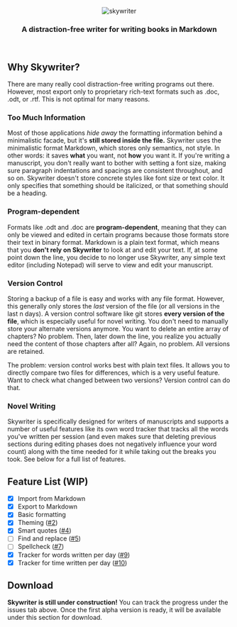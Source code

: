 <p align="center">
    <img alt="skywriter" src="https://github.com/cengels/skywriter/blob/master/src/main/resources/com/cengels/skywriter/air-banner.png">
</p>

<h3 align="center">
    A distraction-free writer for writing books in Markdown
</h3>

<br />

## Why Skywriter?

There are many really cool distraction-free writing programs out there. However, most export only to proprietary rich-text formats such as .doc, .odt, or .rtf. This is not optimal for many reasons.

### Too Much Information

Most of those applications *hide away* the formatting information behind a minimalistic facade, but it's **still stored inside the file.** Skywriter uses the minimalistic format Markdown, which stores only semantics, not style. In other words: it saves **what** you want, not **how** you want it. If you're writing a manuscript, you don't really want to bother with setting a font size, making sure paragraph indentations and spacings are consistent throughout, and so on. Skywriter doesn't store concrete styles like font size or text color. It only specifies that something should be italicized, or that something should be a heading.

### Program-dependent

Formats like .odt and .doc are **program-dependent**, meaning that they can only be viewed and edited in certain programs because those formats store their text in binary format. Markdown is a plain text format, which means that you **don't rely on Skywriter** to look at and edit your text. If, at some point down the line, you decide to no longer use Skywriter, any simple text editor (including Notepad) will serve to view and edit your manuscript.

### Version Control

Storing a backup of a file is easy and works with any file format. However, this generally only stores the *last* version of the file (or all versions in the last n days). A version control software like git stores **every version of the file**, which is especially useful for novel writing. You don't need to manually store your alternate versions anymore. You want to delete an entire array of chapters? No problem. Then, later down the line, you realize you actually need the content of those chapters after all? Again, no problem. All versions are retained.

The problem: version control works best with plain text files. It allows you to directly compare two files for differences, which is a very useful feature. Want to check what changed between two versions? Version control can do that.

### Novel Writing

Skywriter is specifically designed for writers of manuscripts and supports a number of useful features like its own word tracker that tracks all the words you've written per session (and even makes sure that deleting previous sections during editing phases does not negatively influence your word count) along with the time needed for it while taking out the breaks you took. See below for a full list of features.

## Feature List (WIP)

- [x] Import from Markdown
- [x] Export to Markdown
- [x] Basic formatting
- [x] Theming ([#2](https://github.com/cengels/skywriter/issues/2))
- [x] Smart quotes ([#4](https://github.com/cengels/skywriter/issues/4))
- [ ] Find and replace ([#5](https://github.com/cengels/skywriter/issues/5))
- [ ] Spellcheck ([#7](https://github.com/cengels/skywriter/issues/7))
- [x] Tracker for words written per day ([#9](https://github.com/cengels/skywriter/issues/9))
- [x] Tracker for time written per day ([#10](https://github.com/cengels/skywriter/issues/10))

## Download

**Skywriter is still under construction!** You can track the progress under the issues tab above. Once the first alpha version is ready, it will be available under this section for download.
